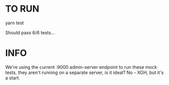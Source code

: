 # TO RUN

yarn test

Should pass 6/6 tests...

# INFO

We're using the current :9000 admin-server endpoint to run these mock tests,
they aren't running on a separate server, is it ideal? No - XGH, but it's a start.
